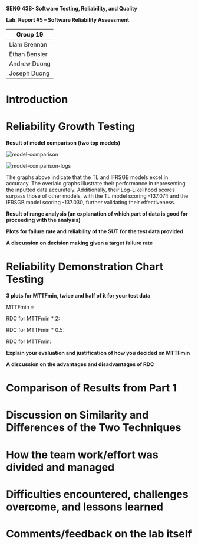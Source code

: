 **SENG 438- Software Testing, Reliability, and Quality**

**Lab. Report \#5 – Software Reliability Assessment**

| Group 19 |
|-----------------|
|       Liam Brennan          | 
|        Ethan Bensler         | 
|           Andrew Duong      |   
|          Joseph Duong     |  

# Introduction 

# Reliability Growth Testing 

**Result of model comparison (two top models)**

![model-comparison](https://github.com/seng438-winter-2024/seng438-a5-Ruvaakaan/assets/95046408/ee52dfee-2b49-48a4-9b2d-4cf63600dd51)

![model-comparison-logs](https://github.com/seng438-winter-2024/seng438-a5-Ruvaakaan/assets/95046408/1aa5b230-adea-4166-ab8e-b538929c9e63)

The graphs above indicate that the TL and IFRSGB models excel in accuracy. The overlaid graphs illustrate their performance in representing the inputted data accurately. Additionally, their Log-Likelihood scores surpass those of other models, with the TL model scoring -137.074 and the IFRSGB model scoring -137.030, further validating their effectiveness.


**Result of range analysis (an explanation of which part of data is good for proceeding with the analysis)**

**Plots for failure rate and reliability of the SUT for the test data provided**

**A discussion on decision making given a target failure rate**

# Reliability Demonstration Chart Testing

**3 plots for MTTFmin, twice and half of it for your test data**

MTTFmin = 

RDC for MTTFmin * 2: 

RDC for MTTFmin * 0.5: 

RDC for MTTFmin: 

**Explain your evaluation and justification of how you decided on MTTFmin**

**A discussion on the advantages and disadvantages of RDC**

# Comparison of Results from Part 1

# Discussion on Similarity and Differences of the Two Techniques

# How the team work/effort was divided and managed

# Difficulties encountered, challenges overcome, and lessons learned

# Comments/feedback on the lab itself
